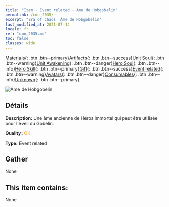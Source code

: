 ```yaml
---
title: "Item - Event related - Âme de Hobgobelin"
permalink: /con_2035/
excerpt: "Era of Chaos  Âme de Hobgobelin"
last_modified_at: 2021-07-14
locale: fr
ref: "con_2035.md"
toc: false
classes: wide
---
```

 [Materials](/ItemsFR/){: .btn .btn--primary}[Artifacts](/ItemsFR/Artifacts/){: .btn .btn--success}[Unit Soul](/ItemsFR/UnitSoul/){: .btn .btn--warning}[Unit Awakening](/ItemsFR/UnitAwakening/){: .btn .btn--danger}[Hero Soul](/ItemsFR/HeroSoul/){: .btn .btn--info}[Hero Skill](/ItemsFR/HeroSkill/){: .btn .btn--primary}[Gift](/ItemsFR/Gift/){: .btn .btn--success}[Event related](/ItemsFR/Events/){: .btn .btn--warning}[Avatars](/ItemsFR/Avatars/){: .btn .btn--danger}[Consumables](/ItemsFR/Consumables/){: .btn .btn--info}[Unknown](/ItemsFR/Unknown/){: .btn .btn--primary}

 ![Âme de Hobgobelin](/images/t/juexing_401.png)

## Détails
 **Description:** Une âme ancienne de Héros immortel qui peut être utilisée pour l'éveil du Gobelin.

 **Quality:** <span style="color: #FF8C00">OK</span>

 **Type:** Event related

## Gather

  None

## This item contains:

  None


